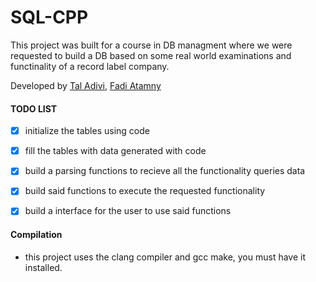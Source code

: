 # SQL-CPP

This project was built for a course in DB managment where we were requested to build a DB based on some real world examinations and functinality of a record label company.

Developed by [Tal Adivi](https://github.com/TalAdivi), [Fadi Atamny](https://github.com/fadiatamny)

#### TODO LIST
- [x] initialize the tables using code 
- [x] fill the tables with data generated with code
- [x] build a parsing functions to recieve all the functionality queries data
- [x] build said functions to execute the requested functionality
- [x] build a interface for the user to use said functions


#### Compilation 

- this project uses the clang compiler and gcc make, you must have it installed.
